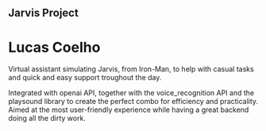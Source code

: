 ## Jarvis Project

# Lucas Coelho

Virtual assistant simulating Jarvis, from Iron-Man, to help with casual tasks and quick and easy support troughout the day.

Integrated with openai API, together with the voice_recognition API and the playsound library to create the perfect combo for efficiency and practicality. Aimed at the most user-friendly experience while having a great backend doing all the dirty work. 